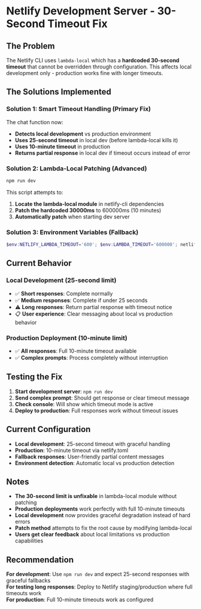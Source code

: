 # Netlify Development Server - 30-Second Timeout Fix

## The Problem
The Netlify CLI uses `lambda-local` which has a **hardcoded 30-second timeout** that cannot be overridden through configuration. This affects local development only - production works fine with longer timeouts.

## The Solutions Implemented

### Solution 1: Smart Timeout Handling (Primary Fix)
The chat function now:
- **Detects local development** vs production environment
- **Uses 25-second timeout** in local dev (before lambda-local kills it)
- **Uses 10-minute timeout** in production
- **Returns partial response** in local dev if timeout occurs instead of error

### Solution 2: Lambda-Local Patching (Advanced)
```bash
npm run dev
```
This script attempts to:
1. **Locate the lambda-local module** in netlify-cli dependencies
2. **Patch the hardcoded 30000ms** to 600000ms (10 minutes)
3. **Automatically patch** when starting dev server

### Solution 3: Environment Variables (Fallback)
```powershell
$env:NETLIFY_LAMBDA_TIMEOUT='600'; $env:LAMBDA_TIMEOUT='600000'; netlify dev
```

## Current Behavior

### Local Development (25-second limit)
- ✅ **Short responses**: Complete normally
- ✅ **Medium responses**: Complete if under 25 seconds
- ⚠️ **Long responses**: Return partial response with timeout notice
- 📋 **User experience**: Clear messaging about local vs production behavior

### Production Deployment (10-minute limit)
- ✅ **All responses**: Full 10-minute timeout available
- ✅ **Complex prompts**: Process completely without interruption

## Testing the Fix

1. **Start development server**: `npm run dev`
2. **Send complex prompt**: Should get response or clear timeout message
3. **Check console**: Will show which timeout mode is active
4. **Deploy to production**: Full responses work without timeout issues

## Current Configuration

- **Local development**: 25-second timeout with graceful handling
- **Production**: 10-minute timeout via netlify.toml
- **Fallback responses**: User-friendly partial content messages
- **Environment detection**: Automatic local vs production detection

## Notes

- **The 30-second limit is unfixable** in lambda-local module without patching
- **Production deployments** work perfectly with full 10-minute timeouts
- **Local development** now provides graceful degradation instead of hard errors
- **Patch method** attempts to fix the root cause by modifying lambda-local
- **Users get clear feedback** about local limitations vs production capabilities

## Recommendation

**For development**: Use `npm run dev` and expect 25-second responses with graceful fallbacks  
**For testing long responses**: Deploy to Netlify staging/production where full timeouts work  
**For production**: Full 10-minute timeouts work as configured
